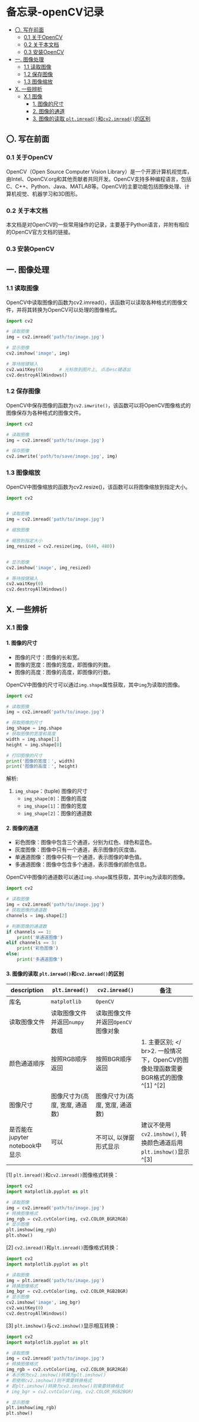 # 备忘录-openCV记录


<!-- @import "[TOC]" {cmd="toc" depthFrom=2 depthTo=6 orderedList=false} -->

<!-- code_chunk_output -->

- [〇. 写在前面](#〇-写在前面)
  - [0.1 关于OpenCV](#01-关于opencv)
  - [0.2 关于本文档](#02-关于本文档)
  - [0.3 安装OpenCV](#03-安装opencv)
- [一. 图像处理](#一-图像处理)
  - [1.1 读取图像](#11-读取图像)
  - [1.2 保存图像](#12-保存图像)
  - [1.3 图像缩放](#13-图像缩放)
- [X. 一些辨析](#x-一些辨析)
  - [X.1 图像](#x1-图像)
    - [1. 图像的尺寸](#1-图像的尺寸)
    - [2. 图像的通道](#2-图像的通道)
    - [3. 图像的读取 `plt.imread()`和`cv2.imread()`的区别](#3-图像的读取-pltimread和cv2imread的区别)

<!-- /code_chunk_output -->


## 〇. 写在前面
### 0.1 关于OpenCV
OpenCV（Open Source Computer Vision Library）是一个开源计算机视觉库，由Intel、OpenCV.org和其他贡献者共同开发。OpenCV支持多种编程语言，包括C、C++、Python、Java、MATLAB等。OpenCV的主要功能包括图像处理、计算机视觉、机器学习和3D图形。

### 0.2 关于本文档
本文档是对OpenCV的一些常用操作的记录，主要基于Python语言，并附有相应的OpenCV官方文档的链接。

### 0.3 安装OpenCV


## 一. 图像处理
### 1.1 读取图像
OpenCV中读取图像的函数为cv2.imread()，该函数可以读取各种格式的图像文件，并将其转换为OpenCV可以处理的图像格式。

```python
import cv2      

# 读取图像
img = cv2.imread('path/to/image.jpg')

# 显示图像
cv2.imshow('image', img)    

# 等待按键输入
cv2.waitKey(0)      # 光标放到图片上, 点击esc键退出  
cv2.destroyAllWindows()
```

### 1.2 保存图像
OpenCV中保存图像的函数为`cv2.imwrite()`，该函数可以将OpenCV图像格式的图像保存为各种格式的图像文件。

```python
import cv2              

# 读取图像
img = cv2.imread('path/to/image.jpg')

# 保存图像
cv2.imwrite('path/to/save/image.jpg', img)
```


### 1.3 图像缩放
OpenCV中图像缩放的函数为cv2.resize()，该函数可以将图像缩放到指定大小。

```python
import cv2              


# 读取图像
img = cv2.imread('path/to/image.jpg')

# 缩放图像  

# 缩放到指定大小
img_resized = cv2.resize(img, (640, 480))


# 显示图像
cv2.imshow('image', img_resized)        

# 等待按键输入
cv2.waitKey(0)    
cv2.destroyAllWindows()
```




## X. 一些辨析
### X.1 图像

#### 1. 图像的尺寸

- 图像的尺寸：图像的长和宽。
- 图像的宽度：图像的宽度，即图像的列数。
- 图像的高度：图像的高度，即图像的行数。

OpenCV中图像的尺寸可以通过`img.shape`属性获取，其中`img`为读取的图像。

```python
import cv2

# 读取图像
img = cv2.imread('path/to/image.jpg')

# 获取图像的尺寸
img_shape = img.shape
# 获取图像的宽度和高度
width = img.shape[1]
height = img.shape[0]

# 打印图像的尺寸
print('图像的宽度：', width)
print('图像的高度：', height)
```
解析: 
1. `img_shape`：(tuple) 图像的尺寸
    + `img_shape[0]`：图像的高度
    + `img_shape[1]`：图像的宽度
    + `img_shape[2]`：图像的通道数

#### 2. 图像的通道

- 彩色图像：图像中包含三个通道，分别为红色、绿色和蓝色。
- 灰度图像：图像中只有一个通道，表示图像的灰度值。
- 单通道图像：图像中只有一个通道，表示图像的单色值。
- 多通道图像：图像中包含多个通道，表示图像的颜色信息。

OpenCV中图像的通道数可以通过`img.shape`属性获取，其中`img`为读取的图像。

```python
import cv2

# 读取图像
img = cv2.imread('path/to/image.jpg')
# 获取图像的通道数
channels = img.shape[2]

# 判断图像的通道数
if channels == 1:
    print('单通道图像')
elif channels == 3:
    print('彩色图像')
else:
    print('多通道图像')
```

#### 3. 图像的读取 `plt.imread()`和`cv2.imread()`的区别

| description | `plt.imread()` | `cv2.imread()` | 备注 | 
| --- | --- | --- | --- |
| 库名 | `matplotlib` | `OpenCV` |
| 读取图像文件 | 读取图像文件并返回`numpy`数组 | 读取图像文件并返回`OpenCV`图像对象 |
| 颜色通道顺序 | 按照RGB顺序返回 | 按照BGR顺序返回 | 1. 主要区别; </ br>2. 一般情况下，OpenCV的图像处理函数需要BGR格式的图像^[1] ^[2] | 
| 图像尺寸 | 图像尺寸为(高度, 宽度, 通道数) | 图像尺寸为(高度, 宽度, 通道数) |
| 是否能在jupyter notebook中显示 | 可以 | 不可以, 以弹窗形式显示 | 建议不使用`cv2.imshow()`, 转换颜色通道后用`plt.imshow()`显示^[3] |

[1] `plt.imread()`和`cv2.imread()`图像格式转换：
```python
import cv2
import matplotlib.pyplot as plt

# 读取图像
img = cv2.imread('path/to/image.jpg')
# 转换图像格式
img_rgb = cv2.cvtColor(img, cv2.COLOR_BGR2RGB)
# 显示图像
plt.imshow(img_rgb)
plt.show()
```
[2] `cv2.imread()`和`plt.imread()`图像格式转换：
```python
import cv2
import matplotlib.pyplot as plt

# 读取图像
img = plt.imread('path/to/image.jpg')
# 转换图像格式
img_bgr = cv2.cvtColor(img, cv2.COLOR_RGB2BGR)
# 显示图像
cv2.imshow('image', img_bgr)
cv2.waitKey(0)
cv2.destroyAllWindows()
```
[3] `plt.imshow()`与`cv2.imshow()`显示相互转换：
```python
import cv2
import matplotlib.pyplot as plt

# 读取图像
img = cv2.imread('path/to/image.jpg')
# 转换图像格式
img_rgb = cv2.cvtColor(img, cv2.COLOR_BGR2RGB)
# 本示例为cv2.imshow()转换为plt.imshow()
# 若使用cv2.imshow()则不需要转换格式
# 若plt.imshow()转换为cv2.imshow()则需要转换格式
# img_bgr = cv2.cvtColor(img, cv2.COLOR_RGB2BGR)

# 显示图像
plt.imshow(img_rgb)
plt.show()
```




